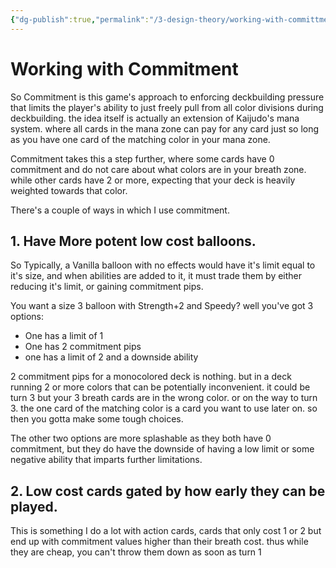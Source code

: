 ```yaml
---
{"dg-publish":true,"permalink":"/3-design-theory/working-with-committment/"}
---
```


# Working with Commitment

So Commitment is this game's approach to enforcing deckbuilding pressure that limits the player's ability to just freely pull from all color divisions during deckbuilding. the idea itself is actually an extension of Kaijudo's mana system. where all cards in the mana zone can pay for any card just so long as you have one card of the matching color in your mana zone.


Commitment takes this a step further, where some cards have 0 commitment and do not care about what colors are in your breath zone. while other cards have 2 or more, expecting that your deck is heavily weighted towards that color.

There's a couple of ways in which I use commitment.

## 1. Have More potent low cost balloons.

So Typically, a Vanilla balloon with no effects would have it's limit equal to it's size, and when abilities are added to it, it must trade them by either reducing it's limit, or gaining commitment pips.

You want a size 3 balloon with Strength+2 and Speedy? well you've got 3 options:
- One has a limit of 1
- One has 2 commitment pips
- one has  a limit of 2 and a downside ability

2 commitment pips for a monocolored deck is nothing. but in a deck running 2 or more colors that can be potentially inconvenient. it could be turn 3 but your 3 breath cards are in the wrong color. or on the way to turn 3. the one card of the matching color is a card you want to use later on. so then you gotta make some tough choices.

The other two options are more splashable as they both have 0 commitment, but they do have the downside of having a low limit or some negative ability that imparts further limitations.

## 2. Low cost cards gated by how early they can be played.

This is something I do a lot with action cards, cards that only cost 1 or 2 but end up with commitment values higher than their breath cost. thus while they are cheap, you can't throw them down as soon as turn 1
